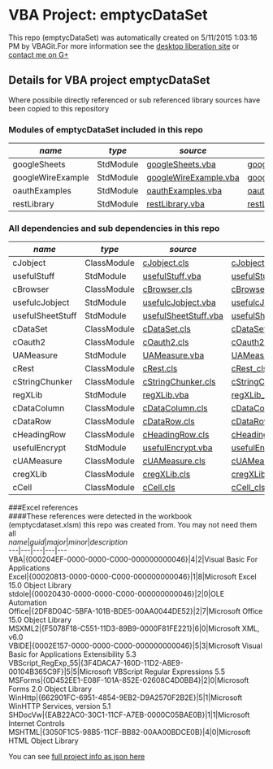 # VBA Project: emptycDataSet
This repo (emptycDataSet) was automatically created on 5/11/2015 1:03:16 PM by VBAGit.For more information see the [desktop liberation site](http://ramblings.mcpher.com/Home/excelquirks/drivesdk/gettinggithubready "desktop liberation") or [contact me on G+](https://plus.google.com/+BruceMcpherson "Bruce McPherson - GDE")  
## Details for VBA project emptycDataSet
Where possibile directly referenced or sub referenced library sources have been copied to this repository  
### Modules of emptycDataSet included in this repo
*name*|*type*|*source*|*docs*  
---|---|---|---  
googleSheets|StdModule|[googleSheets.vba](scripts/googleSheets.vba "script source")|[googleSheets_vba.md](scripts/googleSheets_vba.md "script docs")  
googleWireExample|StdModule|[googleWireExample.vba](scripts/googleWireExample.vba "script source")|[googleWireExample_vba.md](scripts/googleWireExample_vba.md "script docs")  
oauthExamples|StdModule|[oauthExamples.vba](scripts/oauthExamples.vba "script source")|[oauthExamples_vba.md](scripts/oauthExamples_vba.md "script docs")  
restLibrary|StdModule|[restLibrary.vba](scripts/restLibrary.vba "script source")|[restLibrary_vba.md](scripts/restLibrary_vba.md "script docs")  
  
### All dependencies and sub dependencies in this repo  
*name*|*type*|*source*|*docs*  
---|---|---|---  
cJobject|ClassModule|[cJobject.cls](libraries/cJobject.cls "library source")|[cJobject_cls.md](libraries/cJobject_cls.md "library docs")  
usefulStuff|StdModule|[usefulStuff.vba](libraries/usefulStuff.vba "library source")|[usefulStuff_vba.md](libraries/usefulStuff_vba.md "library docs")  
cBrowser|ClassModule|[cBrowser.cls](libraries/cBrowser.cls "library source")|[cBrowser_cls.md](libraries/cBrowser_cls.md "library docs")  
usefulcJobject|StdModule|[usefulcJobject.vba](libraries/usefulcJobject.vba "library source")|[usefulcJobject_vba.md](libraries/usefulcJobject_vba.md "library docs")  
usefulSheetStuff|StdModule|[usefulSheetStuff.vba](libraries/usefulSheetStuff.vba "library source")|[usefulSheetStuff_vba.md](libraries/usefulSheetStuff_vba.md "library docs")  
cDataSet|ClassModule|[cDataSet.cls](libraries/cDataSet.cls "library source")|[cDataSet_cls.md](libraries/cDataSet_cls.md "library docs")  
cOauth2|ClassModule|[cOauth2.cls](libraries/cOauth2.cls "library source")|[cOauth2_cls.md](libraries/cOauth2_cls.md "library docs")  
UAMeasure|StdModule|[UAMeasure.vba](libraries/UAMeasure.vba "library source")|[UAMeasure_vba.md](libraries/UAMeasure_vba.md "library docs")  
cRest|ClassModule|[cRest.cls](libraries/cRest.cls "library source")|[cRest_cls.md](libraries/cRest_cls.md "library docs")  
cStringChunker|ClassModule|[cStringChunker.cls](libraries/cStringChunker.cls "library source")|[cStringChunker_cls.md](libraries/cStringChunker_cls.md "library docs")  
regXLib|StdModule|[regXLib.vba](libraries/regXLib.vba "library source")|[regXLib_vba.md](libraries/regXLib_vba.md "library docs")  
cDataColumn|ClassModule|[cDataColumn.cls](libraries/cDataColumn.cls "library source")|[cDataColumn_cls.md](libraries/cDataColumn_cls.md "library docs")  
cDataRow|ClassModule|[cDataRow.cls](libraries/cDataRow.cls "library source")|[cDataRow_cls.md](libraries/cDataRow_cls.md "library docs")  
cHeadingRow|ClassModule|[cHeadingRow.cls](libraries/cHeadingRow.cls "library source")|[cHeadingRow_cls.md](libraries/cHeadingRow_cls.md "library docs")  
usefulEncrypt|StdModule|[usefulEncrypt.vba](libraries/usefulEncrypt.vba "library source")|[usefulEncrypt_vba.md](libraries/usefulEncrypt_vba.md "library docs")  
cUAMeasure|ClassModule|[cUAMeasure.cls](libraries/cUAMeasure.cls "library source")|[cUAMeasure_cls.md](libraries/cUAMeasure_cls.md "library docs")  
cregXLib|ClassModule|[cregXLib.cls](libraries/cregXLib.cls "library source")|[cregXLib_cls.md](libraries/cregXLib_cls.md "library docs")  
cCell|ClassModule|[cCell.cls](libraries/cCell.cls "library source")|[cCell_cls.md](libraries/cCell_cls.md "library docs")  
  
###Excel references  
####These references were detected in the workbook (emptycdataset.xlsm) this repo was created from. You may not need them all  
*name*|*guid*|*major*|*minor*|*description*  
---|---|---|---|---  
VBA|{000204EF-0000-0000-C000-000000000046}|4|2|Visual Basic For Applications  
Excel|{00020813-0000-0000-C000-000000000046}|1|8|Microsoft Excel 15.0 Object Library  
stdole|{00020430-0000-0000-C000-000000000046}|2|0|OLE Automation  
Office|{2DF8D04C-5BFA-101B-BDE5-00AA0044DE52}|2|7|Microsoft Office 15.0 Object Library  
MSXML2|{F5078F18-C551-11D3-89B9-0000F81FE221}|6|0|Microsoft XML, v6.0  
VBIDE|{0002E157-0000-0000-C000-000000000046}|5|3|Microsoft Visual Basic for Applications Extensibility 5.3  
VBScript_RegExp_55|{3F4DACA7-160D-11D2-A8E9-00104B365C9F}|5|5|Microsoft VBScript Regular Expressions 5.5  
MSForms|{0D452EE1-E08F-101A-852E-02608C4D0BB4}|2|0|Microsoft Forms 2.0 Object Library  
WinHttp|{662901FC-6951-4854-9EB2-D9A2570F2B2E}|5|1|Microsoft WinHTTP Services, version 5.1  
SHDocVw|{EAB22AC0-30C1-11CF-A7EB-0000C05BAE0B}|1|1|Microsoft Internet Controls  
MSHTML|{3050F1C5-98B5-11CF-BB82-00AA00BDCE0B}|4|0|Microsoft HTML Object Library  
  
  
You can see [full project info as json here](info.json)
